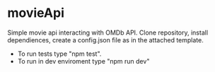 # movieApi
Simple movie api interacting with OMDb API.
Clone repository, install dependiences, create a config.json file as in the attached template. 
  - To run tests type "npm test".
  - To run in dev enviroment type "npm run dev"
